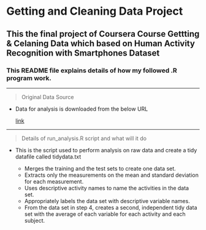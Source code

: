 Getting and Cleaning Data Project
=================================

This the final project of Coursera Course Gettting & Celaning Data which based on Human Activity Recognition with Smartphones Dataset
-------------------------------------------------------------------------------------------------------------------------------------

### This README file explains details of how my followed .R program work.

------------------------------------------------------------------------

> Original Data Source

-   Data for analysis is downloaded from the below URL

    [link](https://d396qusza40orc.cloudfront.net/getdata%2Fprojectfiles%2FUCI%20HAR%20Dataset.zip)

------------------------------------------------------------------------

> Details of run\_analysis.R script and what will it do

-   This is the script used to perform analysis on raw data and create a
    tidy datafile called tidydata.txt

    -   Merges the training and the test sets to create one data set.  
    -   Extracts only the measurements on the mean and standard
        deviation for each measurement.  
    -   Uses descriptive activity names to name the activities in the
        data set.  
    -   Appropriately labels the data set with descriptive variable
        names.  
    -   From the data set in step 4, creates a second, independent tidy
        data set with the average of each variable for each activity and
        each subject.
